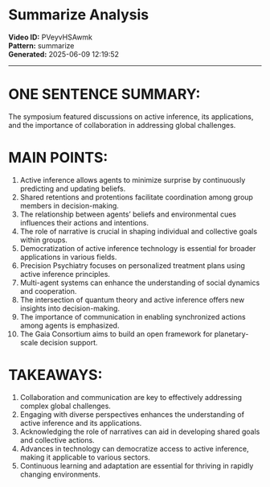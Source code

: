 # Summarize Analysis

**Video ID:** PVeyvHSAwmk  
**Pattern:** summarize  
**Generated:** 2025-06-09 12:19:52  

---

# ONE SENTENCE SUMMARY:
The symposium featured discussions on active inference, its applications, and the importance of collaboration in addressing global challenges.

# MAIN POINTS:
1. Active inference allows agents to minimize surprise by continuously predicting and updating beliefs.
2. Shared retentions and protentions facilitate coordination among group members in decision-making.
3. The relationship between agents’ beliefs and environmental cues influences their actions and intentions.
4. The role of narrative is crucial in shaping individual and collective goals within groups.
5. Democratization of active inference technology is essential for broader applications in various fields.
6. Precision Psychiatry focuses on personalized treatment plans using active inference principles.
7. Multi-agent systems can enhance the understanding of social dynamics and cooperation.
8. The intersection of quantum theory and active inference offers new insights into decision-making.
9. The importance of communication in enabling synchronized actions among agents is emphasized.
10. The Gaia Consortium aims to build an open framework for planetary-scale decision support.

# TAKEAWAYS:
1. Collaboration and communication are key to effectively addressing complex global challenges.
2. Engaging with diverse perspectives enhances the understanding of active inference and its applications.
3. Acknowledging the role of narratives can aid in developing shared goals and collective actions.
4. Advances in technology can democratize access to active inference, making it applicable to various sectors.
5. Continuous learning and adaptation are essential for thriving in rapidly changing environments.
